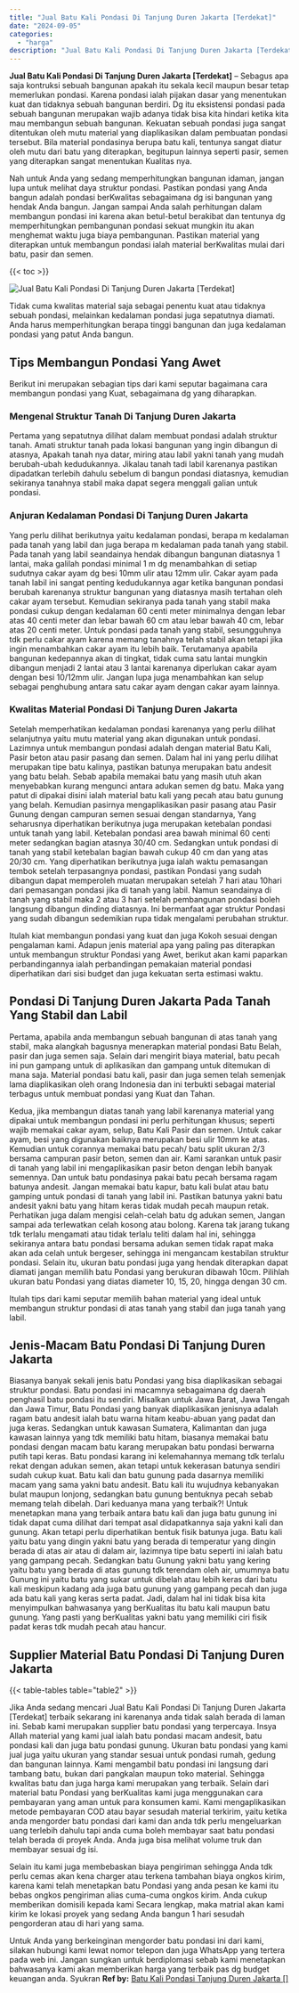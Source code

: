 ```yaml
---
title: "Jual Batu Kali Pondasi Di Tanjung Duren Jakarta [Terdekat]"
date: "2024-09-05"
categories: 
  - "harga"
description: "Jual Batu Kali Pondasi Di Tanjung Duren Jakarta [Terdekat]. Untuk Anda yang berkeinginan mengorder batu pondasi ini dari kami, silakan hubungi kami lewat nom..."
---
```


**Jual Batu Kali Pondasi Di Tanjung Duren Jakarta \[Terdekat\]** – Sebagus apa saja kontruksi sebuah bangunan apakah itu sekala kecil maupun besar tetap memerlukan pondasi. Karena pondasi ialah pijakan dasar yang menentukan kuat dan tidaknya sebuah bangunan berdiri. Dg itu eksistensi pondasi pada sebuah bangunan merupakan wajib adanya tidak bisa kita hindari ketika kita mau membangun sebuah bangunan. Kekuatan sebuah pondasi juga sangat ditentukan oleh mutu material yang diaplikasikan dalam pembuatan pondasi tersebut. Bila material pondasinya berupa batu kali, tentunya sangat diatur oleh mutu dari batu yang diterapkan, begitupun lainnya seperti pasir, semen yang diterapkan sangat menentukan Kualitas nya.

Nah untuk Anda yang sedang memperhitungkan bangunan idaman, jangan lupa untuk melihat daya struktur pondasi. Pastikan pondasi yang Anda bangun adalah pondasi berKwalitas sebagaimana dg isi bangunan yang hendak Anda bangun. Jangan sampai Anda salah perhitungan dalam membangun pondasi ini karena akan betul-betul berakibat dan tentunya dg memperhitungkan pembangunan pondasi sekuat mungkin itu akan menghemat waktu juga biaya pembangunan. Pastikan material yang diterapkan untuk membangun pondasi ialah material berKwalitas mulai dari batu, pasir dan semen.

{{< toc >}}

![Jual Batu Kali Pondasi Di Tanjung Duren Jakarta [Terdekat]](/images/jual-batu-kali-29.png)

Tidak cuma kwalitas material saja sebagai penentu kuat atau tidaknya sebuah pondasi, melainkan kedalaman pondasi juga sepatutnya diamati. Anda harus memperhitungkan berapa tinggi bangunan dan juga kedalaman pondasi yang patut Anda bangun.

## Tips Membangun Pondasi Yang Awet

Berikut ini merupakan sebagian tips dari kami seputar bagaimana cara membangun pondasi yang Kuat, sebagaimana dg yang diharapkan.

### Mengenal Struktur Tanah Di Tanjung Duren Jakarta

Pertama yang sepatutnya dilihat dalam membuat pondasi adalah struktur tanah. Amati struktur tanah pada lokasi bangunan yang ingin dibangun di atasnya, Apakah tanah nya datar, miring atau labil yakni tanah yang mudah berubah-ubah kedudukannya. Jikalau tanah tadi labil karenanya pastikan dipadatkan terlebih dahulu sebelum di bangun pondasi diatasnya, kemudian sekiranya tanahnya stabil maka dapat segera menggali galian untuk pondasi.

### Anjuran Kedalaman Pondasi Di Tanjung Duren Jakarta

Yang perlu dilihat berikutnya yaitu kedalaman pondasi, berapa m kedalaman pada tanah yang labil dan juga berapa m kedalaman pada tanah yang stabil. Pada tanah yang labil seandainya hendak dibangun bangunan diatasnya 1 lantai, maka galilah pondasi minimal 1 m dg menambahkan di setiap sudutnya cakar ayam dg besi 10mm ulir atau 12mm ulir. Cakar ayam pada tanah labil ini sangat penting kedudukannya agar ketika bangunan pondasi berubah karenanya struktur bangunan yang diatasnya masih tertahan oleh cakar ayam tersebut. Kemudian sekiranya pada tanah yang stabil maka pondasi cukup dengan kedalaman 60 centi meter minimalnya dengan lebar atas 40 centi meter dan lebar bawah 60 cm atau lebar bawah 40 cm, lebar atas 20 centi meter. Untuk pondasi pada tanah yang stabil, sesungguhnya tdk perlu cakar ayam karena memang tanahnya telah stabil akan tetapi jika ingin menambahkan cakar ayam itu lebih baik. Terutamanya apabila bangunan kedepannya akan di tingkat, tidak cuma satu lantai mungkin dibangun menjadi 2 lantai atau 3 lantai karenanya diperlukan cakar ayam dengan besi 10/12mm ulir. Jangan lupa juga menambahkan kan selup sebagai penghubung antara satu cakar ayam dengan cakar ayam lainnya.

### Kwalitas Material Pondasi Di Tanjung Duren Jakarta

Setelah memperhatikan kedalaman pondasi karenanya yang perlu dilihat selanjutnya yaitu mutu material yang akan digunakan untuk pondasi. Lazimnya untuk membangun pondasi adalah dengan material Batu Kali, Pasir beton atau pasir pasang dan semen. Dalam hal ini yang perlu dilihat merupakan tipe batu kalinya, pastikan batunya merupakan batu andesit yang batu belah. Sebab apabila memakai batu yang masih utuh akan menyebabkan kurang mengunci antara adukan semen dg batu. Maka yang patut di dipakai disini ialah material batu kali yang pecah atau batu gunung yang belah. Kemudian pasirnya mengaplikasikan pasir pasang atau Pasir Gunung dengan campuran semen sesuai dengan standarnya, Yang seharusnya diperhatikan berikutnya juga merupakan ketebalan pondasi untuk tanah yang labil. Ketebalan pondasi area bawah minimal 60 centi meter sedangkan bagian atasnya 30/40 cm. Sedangkan untuk pondasi di tanah yang stabil ketebalan bagian bawah cukup 40 cm dan yang atas 20/30 cm. Yang diperhatikan berikutnya juga ialah waktu pemasangan tembok setelah terpasangnya pondasi, pastikan Pondasi yang sudah dibangun dapat memperoleh muatan merupakan setelah 7 hari atau 10hari dari pemasangan pondasi jika di tanah yang labil. Namun seandainya di tanah yang stabil maka 2 atau 3 hari setelah pembangunan pondasi boleh langsung dibangun dinding diatasnya. Ini bermanfaat agar struktur Pondasi yang sudah dibangun sedemikian rupa tidak mengalami perubahan struktur.

Itulah kiat membangun pondasi yang kuat dan juga Kokoh sesuai dengan pengalaman kami. Adapun jenis material apa yang paling pas diterapkan untuk membangun struktur Pondasi yang Awet, berikut akan kami paparkan perbandingannya ialah perbandingan pemakaian material pondasi diperhatikan dari sisi budget dan juga kekuatan serta estimasi waktu.

## Pondasi Di Tanjung Duren Jakarta Pada Tanah Yang Stabil dan Labil

Pertama, apabila anda membangun sebuah bangunan di atas tanah yang stabil, maka alangkah bagusnya menerapkan material pondasi Batu Belah, pasir dan juga semen saja. Selain dari mengirit biaya material, batu pecah ini pun gampang untuk di aplikasikan dan gampang untuk ditemukan di mana saja. Material pondasi batu kali, pasir dan juga semen telah semenjak lama diaplikasikan oleh orang Indonesia dan ini terbukti sebagai material terbagus untuk membuat pondasi yang Kuat dan Tahan.

Kedua, jika membangun diatas tanah yang labil karenanya material yang dipakai untuk membangun pondasi ini perlu perhitungan khusus; seperti wajib memakai cakar ayam, selup, Batu Kali Pasir dan semen. Untuk cakar ayam, besi yang digunakan baiknya merupakan besi ulir 10mm ke atas. Kemudian untuk corannya memakai batu pecah/ batu split ukuran 2/3 bersama campuran pasir beton, semen dan air. Kami sarankan untuk pasir di tanah yang labil ini mengaplikasikan pasir beton dengan lebih banyak semennya. Dan untuk batu pondasinya pakai batu pecah bersama ragam batunya andesit. Jangan memakai batu kapur, batu kali bulat atau batu gamping untuk pondasi di tanah yang labil ini. Pastikan batunya yakni batu andesit yakni batu yang hitam keras tidak mudah pecah maupun retak. Perhatikan juga dalam mengisi celah-celah batu dg adukan semen, Jangan sampai ada terlewatkan celah kosong atau bolong. Karena tak jarang tukang tdk terlalu mengamati atau tidak terlalu teliti dalam hal ini, sehingga sekiranya antara batu pondasi bersama adukan semen tidak rapat maka akan ada celah untuk bergeser, sehingga ini mengancam kestabilan struktur pondasi. Selain itu, ukuran batu pondasi juga yang hendak diterapkan dapat diamati jangan memilih batu Pondasi yang berukuran dibawah 10cm. Pilihlah ukuran batu Pondasi yang diatas diameter 10, 15, 20, hingga dengan 30 cm.

Itulah tips dari kami seputar memilih bahan material yang ideal untuk membangun struktur pondasi di atas tanah yang stabil dan juga tanah yang labil.

## Jenis-Macam Batu Pondasi Di Tanjung Duren Jakarta

Biasanya banyak sekali jenis batu Pondasi yang bisa diaplikasikan sebagai struktur pondasi. Batu pondasi ini macamnya sebagaimana dg daerah penghasil batu pondasi itu sendiri. Misalkan untuk Jawa Barat, Jawa Tengah dan Jawa Timur, Batu Pondasi yang banyak diaplikasikan jenisnya adalah ragam batu andesit ialah batu warna hitam keabu-abuan yang padat dan juga keras. Sedangkan untuk kawasan Sumatera, Kalimantan dan juga kawasan lainnya yang tdk memiliki batu hitam, biasanya memakai batu pondasi dengan macam batu karang merupakan batu pondasi berwarna putih tapi keras. Batu pondasi karang ini kelemahannya memang tdk terlalu rekat dengan adukan semen, akan tetapi untuk kekerasan batunya sendiri sudah cukup kuat. Batu kali dan batu gunung pada dasarnya memiliki macam yang sama yakni batu andesit. Batu kali itu wujudnya kebanyakan bulat maupun lonjong, sedangkan batu gunung bentuknya pecah sebab memang telah dibelah. Dari keduanya mana yang terbaik?! Untuk menetapkan mana yang terbaik antara batu kali dan juga batu gunung ini tidak dapat cuma dilihat dari tempat asal didapatkannya saja yakni kali dan gunung. Akan tetapi perlu diperhatikan bentuk fisik batunya juga. Batu kali yaitu batu yang dingin yakni batu yang berada di temperatur yang dingin berada di atas air atau di dalam air, lazimnya tipe batu seperti ini ialah batu yang gampang pecah. Sedangkan batu Gunung yakni batu yang kering yaitu batu yang berada di atas gunung tdk terendam oleh air, umumnya batu Gunung ini yaitu batu yang sukar untuk dibelah atau lebih keras dari batu kali meskipun kadang ada juga batu gunung yang gampang pecah dan juga ada batu kali yang keras serta padat. Jadi, dalam hal ini tidak bisa kita menyimpulkan bahwasanya yang berKualitas itu batu kali maupun batu gunung. Yang pasti yang berKualitas yakni batu yang memiliki ciri fisik padat keras tdk mudah pecah atau hancur.

## Supplier Material Batu Pondasi Di Tanjung Duren Jakarta

{{< table-tables table="table2" >}}

Jika Anda sedang mencari Jual Batu Kali Pondasi Di Tanjung Duren Jakarta \[Terdekat\] terbaik sekarang ini karenanya anda tidak salah berada di laman ini. Sebab kami merupakan supplier batu pondasi yang terpercaya. Insya Allah material yang kami jual ialah batu pondasi macam andesit, batu pondasi kali dan juga batu pondasi gunung. Ukuran batu pondasi yang kami jual juga yaitu ukuran yang standar sesuai untuk pondasi rumah, gedung dan bangunan lainnya. Kami mengambil batu pondasi ini langsung dari tambang batu, bukan dari pangkalan maupun toko material. Sehingga kwalitas batu dan juga harga kami merupakan yang terbaik. Selain dari material batu Pondasi yang berKualitas kami juga menggunakan cara pembayaran yang aman untuk para konsumen kami. Kami mengaplikasikan metode pembayaran COD atau bayar sesudah material terkirim, yaitu ketika anda mengorder batu pondasi dari kami dan anda tdk perlu mengeluarkan uang terlebih dahulu tapi anda cuma boleh membayar saat batu pondasi telah berada di proyek Anda. Anda juga bisa melihat volume truk dan membayar sesuai dg isi.

Selain itu kami juga membebaskan biaya pengiriman sehingga Anda tdk perlu cemas akan kena charger atau terkena tambahan biaya ongkos kirim, karena kami telah menetapkan batu Pondasi yang anda pesan ke kami itu bebas ongkos pengiriman alias cuma-cuma ongkos kirim. Anda cukup memberikan domisili kepada kami Secara lengkap, maka matrial akan kami kirim ke lokasi proyek yang sedang Anda bangun 1 hari sesudah pengorderan atau di hari yang sama.

Untuk Anda yang berkeinginan mengorder batu pondasi ini dari kami, silakan hubungi kami lewat nomor telepon dan juga WhatsApp yang tertera pada web ini. Jangan sungkan untuk berdiplomasi sebab kami menetapkan bahwasanya kami akan memberikan harga yang terbaik pas dg budget keuangan anda. Syukran
**Ref by:** [Batu Kali Pondasi Tanjung Duren Jakarta []](https://id.wikipedia.org/wiki/Batu)
